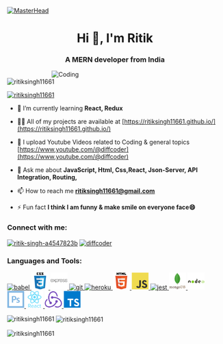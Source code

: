 [![MasterHead](https://masai-course.s3.ap-south-1.amazonaws.com/editor/uploads/2022-11-30/github_readme_bg_241207.png)](https://ritiksingh11661.io)
<h1 align="center">Hi 👋, I'm Ritik</h1>
<h3 align="center">A MERN developer from India</h3>
<img align="right" alt="Coding" width="400" src="https://masai-course.s3.ap-south-1.amazonaws.com/editor/uploads/2022-11-30/My%20official%20image%202_170662.png">

<p align="left"> <img src="https://komarev.com/ghpvc/?username=ritiksingh11661&label=Profile%20views&color=0e75b6&style=flat" alt="ritiksingh11661" /> </p>

<p align="left"> <a href="https://github.com/ryo-ma/github-profile-trophy"><img src="https://github-profile-trophy.vercel.app/?username=ritiksingh11661" alt="ritiksingh11661" /></a> </p>

- 🌱 I’m currently learning **React, Redux**

- 👨‍💻 All of my projects are available at [https://ritiksingh11661.github.io/](https://ritiksingh11661.github.io/)

- 📝 I upload Youtube Videos related to Coding & general topics [https://www.youtube.com/@diffcoder](https://www.youtube.com/@diffcoder)

- 💬 Ask me about **JavaScript, Html, Css,React, Json-Server, API Integration, Routing,**

- 📫 How to reach me **ritiksingh11661@gmail.com**

- ⚡ Fun fact **I think I am funny & make smile on everyone face😄**

<h3 align="left">Connect with me:</h3>
<p align="left">
<a href="https://linkedin.com/in/ritik-singh-a4547823b" target="blank"><img align="center" src="https://raw.githubusercontent.com/rahuldkjain/github-profile-readme-generator/master/src/images/icons/Social/linked-in-alt.svg" alt="ritik-singh-a4547823b" height="30" width="40" /></a>
<a href="https://www.youtube.com/c/diffcoder" target="blank"><img align="center" src="https://raw.githubusercontent.com/rahuldkjain/github-profile-readme-generator/master/src/images/icons/Social/youtube.svg" alt="diffcoder" height="30" width="40" /></a>
</p>

<h3 align="left">Languages and Tools:</h3>
<p align="left"> <a href="https://babeljs.io/" target="_blank" rel="noreferrer"> <img src="https://www.vectorlogo.zone/logos/babeljs/babeljs-icon.svg" alt="babel" width="40" height="40"/> </a> <a href="https://www.w3schools.com/css/" target="_blank" rel="noreferrer"> <img src="https://raw.githubusercontent.com/devicons/devicon/master/icons/css3/css3-original-wordmark.svg" alt="css3" width="40" height="40"/> </a> <a href="https://expressjs.com" target="_blank" rel="noreferrer"> <img src="https://raw.githubusercontent.com/devicons/devicon/master/icons/express/express-original-wordmark.svg" alt="express" width="40" height="40"/> </a> <a href="https://git-scm.com/" target="_blank" rel="noreferrer"> <img src="https://www.vectorlogo.zone/logos/git-scm/git-scm-icon.svg" alt="git" width="40" height="40"/> </a> <a href="https://heroku.com" target="_blank" rel="noreferrer"> <img src="https://www.vectorlogo.zone/logos/heroku/heroku-icon.svg" alt="heroku" width="40" height="40"/> </a> <a href="https://www.w3.org/html/" target="_blank" rel="noreferrer"> <img src="https://raw.githubusercontent.com/devicons/devicon/master/icons/html5/html5-original-wordmark.svg" alt="html5" width="40" height="40"/> </a> <a href="https://developer.mozilla.org/en-US/docs/Web/JavaScript" target="_blank" rel="noreferrer"> <img src="https://raw.githubusercontent.com/devicons/devicon/master/icons/javascript/javascript-original.svg" alt="javascript" width="40" height="40"/> </a> <a href="https://jestjs.io" target="_blank" rel="noreferrer"> <img src="https://www.vectorlogo.zone/logos/jestjsio/jestjsio-icon.svg" alt="jest" width="40" height="40"/> </a> <a href="https://www.mongodb.com/" target="_blank" rel="noreferrer"> <img src="https://raw.githubusercontent.com/devicons/devicon/master/icons/mongodb/mongodb-original-wordmark.svg" alt="mongodb" width="40" height="40"/> </a> <a href="https://nodejs.org" target="_blank" rel="noreferrer"> <img src="https://raw.githubusercontent.com/devicons/devicon/master/icons/nodejs/nodejs-original-wordmark.svg" alt="nodejs" width="40" height="40"/> </a> <a href="https://www.photoshop.com/en" target="_blank" rel="noreferrer"> <img src="https://raw.githubusercontent.com/devicons/devicon/master/icons/photoshop/photoshop-line.svg" alt="photoshop" width="40" height="40"/> </a> <a href="https://reactjs.org/" target="_blank" rel="noreferrer"> <img src="https://raw.githubusercontent.com/devicons/devicon/master/icons/react/react-original-wordmark.svg" alt="react" width="40" height="40"/> </a> <a href="https://redux.js.org" target="_blank" rel="noreferrer"> <img src="https://raw.githubusercontent.com/devicons/devicon/master/icons/redux/redux-original.svg" alt="redux" width="40" height="40"/> </a> <a href="https://www.typescriptlang.org/" target="_blank" rel="noreferrer"> <img src="https://raw.githubusercontent.com/devicons/devicon/master/icons/typescript/typescript-original.svg" alt="typescript" width="40" height="40"/> </a> </p>

<p><img align="left" src="https://github-readme-stats.vercel.app/api/top-langs?username=ritiksingh11661&show_icons=true&locale=en&layout=compact" alt="ritiksingh11661" /></p>

<p>&nbsp;<img align="center" src="https://github-readme-stats.vercel.app/api?username=ritiksingh11661&show_icons=true&locale=en" alt="ritiksingh11661" /></p>

<p><img align="center" src="https://github-readme-streak-stats.herokuapp.com/?user=ritiksingh11661&" alt="ritiksingh11661" /></p>
